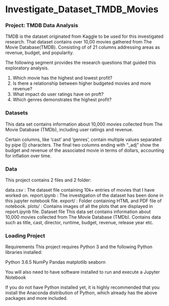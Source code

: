 # Investigate_Dataset_TMDB_Movies

### Project: TMDB Data Analysis

TMDB is the dataset originated from Kaggle to be used for this investigated research. That dataset contains over 10,00 movies gathered from The Movie Database(TMDB). Consisting of of 21 columns addressing areas as revenue, budget, and popularity.

The following segment provides the research questions that guided this exploratory analysis.

1) Which movie has the highest and lowest profit?
2) Is there a relationship between higher budgeted movies and more revenue?
3) What impact do user ratings have on proft?
4) Which genres demonstrates the highest profit?

### Datasets
This data set contains information about 10,000 movies collected from The Movie Database (TMDb), including user ratings and revenue.

Certain columns, like ‘cast’ and ‘genres’, contain multiple values separated by pipe (|) characters. The final two columns ending with “_adj” show the budget and revenue of the associated movie in terms of dollars, accounting for inflation over time.

### Data

This project contains 2 files and 2 folder:

data.csv : The dataset file containing 10k+ entries of movies that I have worked on.
report.ipynb : The investigation of the dataset has been done in this jupyter notebook file.
export/ : Folder containing HTML and PDF file of notebook.
plots/ : Contains images of all the plots that are displayed in report.ipynb file.
Dataset file
This data set contains information about 10,000 movies collected from The Movie Database (TMDb). Contains data such as title, cast, director, runtime, budget, revenue, release year etc.

### Loading Project
Requirements
This project requires Python 3 and the following Python libraries installed:

Python 3.6.5
NumPy
Pandas
matplotlib
seaborn

You will also need to have software installed to run and execute a Jupyter Notebook

If you do not have Python installed yet, it is highly recommended that you install the Anaconda distribution of Python, which already has the above packages and more included.
